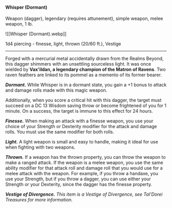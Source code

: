 #### Whisper (Dormant)

Weapon (dagger), legendary (requires attunement), simple weapon, melee weapon, 1 lb.

![[Whisper (Dormant).webp]]

1d4 piercing  - finesse, light, thrown (20/60 ft.), Vestige

---

Forged with a mercurial metal accidentally drawn from the Realms Beyond, this dagger shimmers with an unsettling sourceless light. It was once wielded by **Vax'ildan, a legendary champion of the Matron of Ravens**. Two raven feathers are linked to its pommel as a memento of its former bearer.

***Dormant.*** While Whisper is in a dormant state, you gain a +1 bonus to attack and damage rolls made with this magic weapon.

Additionally, when you score a critical hit with this dagger, the target must succeed on a DC 13 Wisdom saving throw or become frightened of you for 1 minute. On a success, the target is immune to this effect for 24 hours.

***Finesse.*** When making an attack with a finesse weapon, you use your choice of your Strength or Dexterity modifier for the attack and damage rolls. You must use the same modifier for both rolls.

***Light.*** A light weapon is small and easy to handle, making it ideal for use when fighting with two weapons.

***Thrown.*** If a weapon has the thrown property, you can throw the weapon to make a ranged attack. If the weapon is a melee weapon, you use the same ability modifier for that attack roll and damage roll that you would use for a melee attack with the weapon. For example, if you throw a handaxe, you use your Strength, but if you throw a dagger, you can use either your Strength or your Dexterity, since the dagger has the finesse property.

***Vestige of Divergence.*** *This item is a Vestige of Divergence, see *Tal'Dorei Treasures* for more information.*